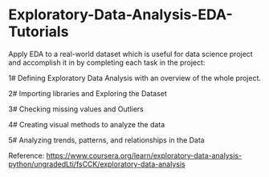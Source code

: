 # Exploratory-Data-Analysis-EDA-Tutorials
Apply EDA to a real-world dataset which is useful for data science project and accomplish it in by completing each task in the project:

1# Defining Exploratory Data Analysis with an overview of the whole project.

2# Importing libraries and Exploring the Dataset

3# Checking missing values and Outliers

4# Creating visual methods to analyze the data

5# Analyzing trends, patterns, and relationships in the Data

Reference: https://www.coursera.org/learn/exploratory-data-analysis-python/ungradedLti/fsCCK/exploratory-data-analysis
